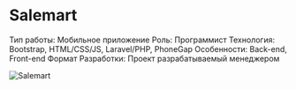 # Salemart

Тип работы: Мобильное приложение
Роль: Программист
Технология: Bootstrap, HTML/CSS/JS, Laravel/PHP, PhoneGap
Особенности: Back-end, Front-end
Формат Разработки: Проект разрабатываемый менеджером

![Salemart](../src/assets/6_1.png)
